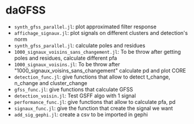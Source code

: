 # daGFSS

- `synth_gfss_parallel.jl`: plot approximated filter response
- `affichage_signaux.jl`: plot signals on different clusters and detection's norm
- `synth_gfss_parallel.jl`: calculate poles and residues
- `1000_signaux_voisins_sans_changement.jl`: To be throw after getting poles and residues, calculate different pfa
- `1000_signaux_voisins.jl`: To be throw after "1000_signaux_voisins_sans_changement" calculate pd and plot CORE
- `detection_func.jl`: give functions that allow to detect t_change, n_change and cluster_change
- `gfss_func.jl`: give functions that calculate GFSS
- `detection_voisin.jl`: Test GSFF algo with 1 signal
- `performance_func.jl`: give functions that allow to calculate pfa, pd
- `signaux_func.jl`: give the function that create the signal we want
- `add_sig_gephi.jl`: create a csv to be imported in gephi
